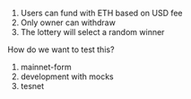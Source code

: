 1. Users can fund with ETH based on USD fee
2. Only owner can withdraw
3. The lottery will select a random winner 

How do we want to test this?

1. mainnet-form
2. development with mocks
3. tesnet
